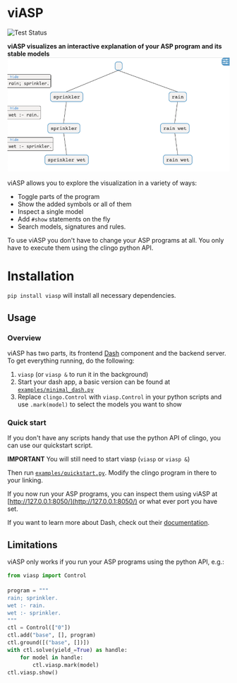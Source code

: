 # viASP

![Test Status](https://github.com/glaserL/viasp/actions/workflows/build_and_test.yml/badge.svg)

**viASP visualizes an interactive explanation of your ASP program and its stable models**
![Example visualization](docs/img/header.png)

viASP allows you to explore the visualization in a variety of ways:

* Toggle parts of the program
* Show the added symbols or all of them
* Inspect a single model
* Add `#show` statements on the fly
* Search models, signatures and rules.

To use viASP you don't have to change your ASP programs at all. You only have to execute them using the clingo python
API.

# Installation

`pip install viasp`
will install all necessary dependencies.

## Usage

### Overview

viASP has two parts, its frontend [Dash](https://dash.plotly.com) component and the backend server. To get everything
running, do the following:

1. `viasp` (or `viasp &` to run it in the background)
2. Start your dash app, a basic version can be found at [`examples/minimal_dash.py`](examples/minimal_dash.py)
3. Replace `clingo.Control` with `viasp.Control` in your python scripts and use `.mark(model)` to select the models you
   want to show

### Quick start

If you don't have any scripts handy that use the python API of clingo, you can use our quickstart script.

**IMPORTANT** You will still need to start viasp (`viasp` or `viasp &`)

Then run [`examples/quickstart.py`](examples/quickstart.py). Modify the clingo program in there to your linking.

If you now run your ASP programs, you can inspect them using viASP at [http://127.0.0.1:8050/](http://127.0.0.1:8050/)
or what ever port you have set.

If you want to learn more about Dash, check out their [documentation](https://dash.plotly.com/layout).

## Limitations

viASP only works if you run your ASP programs using the python API, e.g.:

```python
from viasp import Control

program = """
rain; sprinkler.
wet :- rain.
wet :- sprinkler.
"""
ctl = Control(["0"])
ctl.add("base", [], program)
ctl.ground([("base", [])])
with ctl.solve(yield_=True) as handle:
    for model in handle:
        ctl.viasp.mark(model)
ctl.viasp.show()
```
